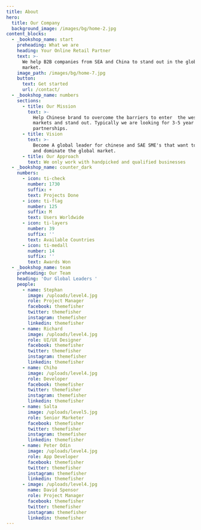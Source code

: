 ```yaml
---
title: About
hero:
  title: Our Company
  background_image: /images/bg/home-2.jpg
content_blocks:
  - _bookshop_name: start
    preheading: What we are
    heading: Your Online Retail Partner
    text: >-
      We help B2B companies from SEA and China to stand out in the global
      market.
    image_path: /images/bg/home-7.jpg
    button:
      text: Get started
      url: /contact/
  - _bookshop_name: numbers
    sections:
      - title: Our Mission
        text: >-
          Help Chinese brand to overcome the barriers to enter  the western
          markets and stand out. Typically we are looking for 3-5 year long
          partnerships.
      - title: Vision
        text: >-
          Become A global leader for chinese and SAE SME's that want to enter
          and dominate the global market.
      - title: Our Approach
        text: We only work with handpicked and qualified businesses
  - _bookshop_name: counter_dark
    numbers:
      - icon: ti-check
        number: 1730
        suffix: +
        text: Projects Done
      - icon: ti-flag
        number: 125
        suffix: M
        text: Users Worldwide
      - icon: ti-layers
        number: 39
        suffix: ''
        text: Available Countries
      - icon: ti-medall
        number: 14
        suffix: ''
        text: Awards Won
  - _bookshop_name: team
    preheading: Our Team
    heading: 'Our Global Leaders '
    people:
      - name: Stephan
        image: /uploads/level4.jpg
        role: Project Manager
        facebook: themefisher
        twitter: themefisher
        instagram: themefisher
        linkedin: themefisher
      - name: Richard
        image: /uploads/level4.jpg
        role: UI/UX Designer
        facebook: themefisher
        twitter: themefisher
        instagram: themefisher
        linkedin: themefisher
      - name: Chiho
        image: /uploads/level4.jpg
        role: Developer
        facebook: themefisher
        twitter: themefisher
        instagram: themefisher
        linkedin: themefisher
      - name: Salta
        image: /uploads/level5.jpg
        role: Senior Marketer
        facebook: themefisher
        twitter: themefisher
        instagram: themefisher
        linkedin: themefisher
      - name: Peter Odin
        image: /uploads/level4.jpg
        role: App Developer
        facebook: themefisher
        twitter: themefisher
        instagram: themefisher
        linkedin: themefisher
      - image: /uploads/level4.jpg
        name: David Spensor
        role: Project Manager
        facebook: themefisher
        twitter: themefisher
        instagram: themefisher
        linkedin: themefisher
---
```

